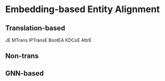 # Embedding-based Entity Alignment
## Translation-based
JE
MTrans
IPTransE
BootEA
KDCoE
AttrE

## Non-trans
## GNN-based

